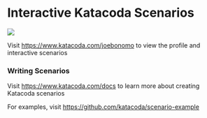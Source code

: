 # Interactive Katacoda Scenarios

[![](http://shields.katacoda.com/katacoda/joebonomo/count.svg)](https://www.katacoda.com/joebonomo "Get your profile on Katacoda.com")

Visit https://www.katacoda.com/joebonomo to view the profile and interactive scenarios

### Writing Scenarios
Visit https://www.katacoda.com/docs to learn more about creating Katacoda scenarios

For examples, visit https://github.com/katacoda/scenario-example
